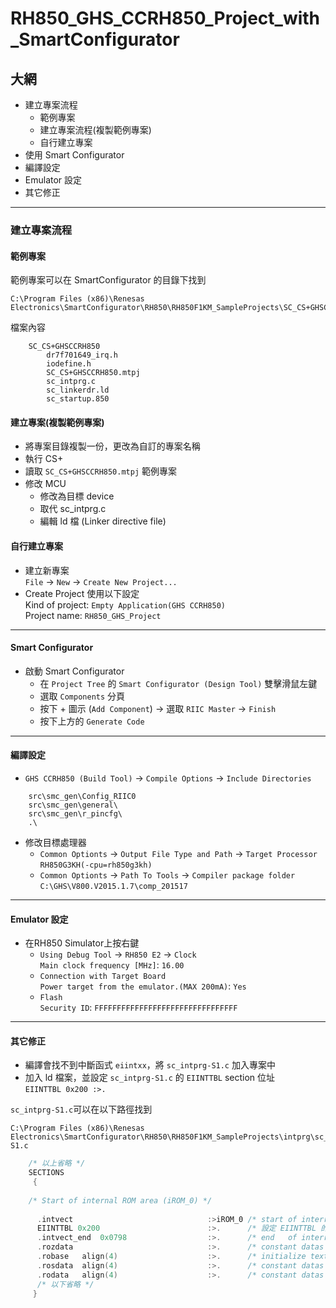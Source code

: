 RH850_GHS_CCRH850_Project_with_SmartConfigurator
================================================
## 大網
* 建立專案流程
    * 範例專案
    * 建立專案流程(複製範例專案)
    * 自行建立專案
* 使用 Smart Configurator
* 編譯設定
* Emulator 設定
* 其它修正

----------------------------------------
### 建立專案流程
#### 範例專案
範例專案可以在 SmartConfigurator 的目錄下找到
    
    C:\Program Files (x86)\Renesas Electronics\SmartConfigurator\RH850\RH850F1KM_SampleProjects\SC_CS+GHSCCRH850

檔案內容
```
    SC_CS+GHSCCRH850
        dr7f701649_irq.h
        iodefine.h
        SC_CS+GHSCCRH850.mtpj
        sc_intprg.c
        sc_linkerdr.ld
        sc_startup.850
```

#### 建立專案(複製範例專案)

* 將專案目錄複製一份，更改為自訂的專案名稱
* 執行 CS+
* 讀取 `SC_CS+GHSCCRH850.mtpj` 範例專案
* 修改 MCU
    - 修改為目標 device
    - 取代 sc_intprg.c
    - 編輯 ld 檔 (Linker directive file)

#### 自行建立專案
* 建立新專案  
  `File` -> `New` -> `Create New Project...`
* Create Project 使用以下設定  
  Kind of project: `Empty Application(GHS CCRH850)`  
  Project name: `RH850_GHS_Project`

----------------------------------------

#### Smart Configurator
* 啟動 Smart Configurator
    - 在 `Project Tree` 的 `Smart Configurator (Design Tool)` 雙擊滑鼠左鍵
    - 選取 `Components` 分頁
    - 按下 + 圖示 (`Add Component`) -> 選取 `RIIC Master` -> `Finish`
    - 按下上方的 `Generate Code`

----------------------------------------
#### 編譯設定
* `GHS CCRH850 (Build Tool)` -> `Compile Options` -> `Include Directories`

```plantext
    src\smc_gen\Config_RIIC0
    src\smc_gen\general\
    src\smc_gen\r_pincfg\
    .\
```

* 修改目標處理器
    + `Common Optionts` -> `Output File Type and Path` -> `Target Processor`  
      `RH850G3KH(-cpu=rh850g3kh)`
    + `Common Optionts` -> `Path To Tools` -> `Compiler package folder`  
      `C:\GHS\V800.V2015.1.7\comp_201517`

----------------------------------------
#### Emulator 設定
* 在RH850 Simulator上按右鍵  
    * `Using Debug Tool` -> `RH850 E2` -> `Clock`  
      `Main clock frequency [MHz]`: `16.00`  
    * `Connection with Target Board`  
      `Power target from the emulator.(MAX 200mA)`: `Yes`
    * `Flash`  
      `Security ID`: `FFFFFFFFFFFFFFFFFFFFFFFFFFFFFFFF`

----------------------------------------
#### 其它修正
* 編譯會找不到中斷函式 `eiintxx`，將 `sc_intprg-S1.c` 加入專案中
* 加入 ld 檔案，並設定 `sc_intprg-S1.c` 的 `EIINTTBL` section 位址  
  `EIINTTBL 0x200 :>.`

`sc_intprg-S1.c`可以在以下路徑找到

    C:\Program Files (x86)\Renesas Electronics\SmartConfigurator\RH850\RH850F1KM_SampleProjects\intprg\sc_intprg-S1.c

```c
    /* 以上省略 */
    SECTIONS
     {
    
    /* Start of internal ROM area (iROM_0) */
    
      .intvect                              :>iROM_0 /* start of interrupt vector */
      EIINTTBL 0x200                        :>.      /* 設定 EIINTTBL 的位址為 0x200 */
      .intvect_end  0x0798                  :>.      /* end   of interrupt vector */
      .rozdata                              :>.      /* constant datas in ZDA area */
      .robase   align(4)                    :>.      /* initialize textpointer TP for SDA addressing */
      .rosdata  align(4)                    :>.      /* constant datas in SDA area */
      .rodata   align(4)                    :>.      /* constant datas in normal area */
      /* 以下省略 */
     }
```